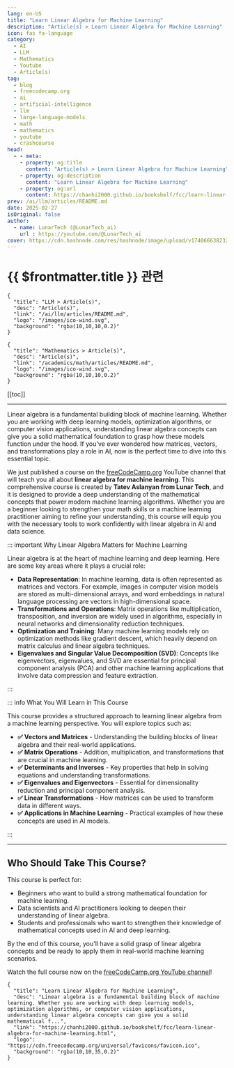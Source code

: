 ```yaml
---
lang: en-US
title: "Learn Linear Algebra for Machine Learning"
description: "Article(s) > Learn Linear Algebra for Machine Learning"
icon: fas fa-language
category:
  - AI
  - LLM
  - Mathematics
  - Youtube
  - Article(s)
tag:
  - blog
  - freecodecamp.org
  - ai
  - artificial-intelligence
  - llm
  - large-language-models
  - math
  - mathematics
  - youtube
  - crashcourse
head:
  - - meta:
    - property: og:title
      content: "Article(s) > Learn Linear Algebra for Machine Learning"
    - property: og:description
      content: "Learn Linear Algebra for Machine Learning"
    - property: og:url
      content: https://chanhi2000.github.io/bookshelf/fcc/learn-linear-algebra-for-machine-learning.html
prev: /ai/llm/articles/README.md
date: 2025-02-27
isOriginal: false
author:
  - name: LunarTech (@LunarTech_ai)
    url : https://youtube.com/@LunarTech_ai
cover: https://cdn.hashnode.com/res/hashnode/image/upload/v1740666382320/d655b144-61c2-4a24-91b2-fa3ab0cacea9.png
---
```


# {{ $frontmatter.title }} 관련

```component VPCard
{
  "title": "LLM > Article(s)",
  "desc": "Article(s)",
  "link": "/ai/llm/articles/README.md",
  "logo": "/images/ico-wind.svg",
  "background": "rgba(10,10,10,0.2)"
}
```

```component VPCard
{
  "title": "Mathematics > Article(s)",
  "desc": "Article(s)",
  "link": "/academics/math/articles/README.md",
  "logo": "/images/ico-wind.svg",
  "background": "rgba(10,10,10,0.2)"
}
```

[[toc]]

---

<SiteInfo
  name="Learn Linear Algebra for Machine Learning"
  desc="Linear algebra is a fundamental building block of machine learning. Whether you are working with deep learning models, optimization algorithms, or computer vision applications, understanding linear algebra concepts can give you a solid mathematical f..."
  url="https://freecodecamp.org/news/learn-linear-algebra-for-machine-learning"
  logo="https://cdn.freecodecamp.org/universal/favicons/favicon.ico"
  preview="https://cdn.hashnode.com/res/hashnode/image/upload/v1740666382320/d655b144-61c2-4a24-91b2-fa3ab0cacea9.png"/>

Linear algebra is a fundamental building block of machine learning. Whether you are working with deep learning models, optimization algorithms, or computer vision applications, understanding linear algebra concepts can give you a solid mathematical foundation to grasp how these models function under the hood. If you've ever wondered how matrices, vectors, and transformations play a role in AI, now is the perfect time to dive into this essential topic.

We just published a course on the [<VPIcon icon="fa-brands fa-free-code-camp"/>freeCodeCamp.org](http://freeCodeCamp.org) YouTube channel that will teach you all about **linear algebra for machine learning**. This comprehensive course is created by **Tatev Aslanyan from Lunar Tech**, and it is designed to provide a deep understanding of the mathematical concepts that power modern machine learning algorithms. Whether you are a beginner looking to strengthen your math skills or a machine learning practitioner aiming to refine your understanding, this course will equip you with the necessary tools to work confidently with linear algebra in AI and data science.

::: important Why Linear Algebra Matters for Machine Learning

Linear algebra is at the heart of machine learning and deep learning. Here are some key areas where it plays a crucial role:

- **Data Representation**: In machine learning, data is often represented as matrices and vectors. For example, images in computer vision models are stored as multi-dimensional arrays, and word embeddings in natural language processing are vectors in high-dimensional space.
- **Transformations and Operations**: Matrix operations like multiplication, transposition, and inversion are widely used in algorithms, especially in neural networks and dimensionality reduction techniques.
- **Optimization and Training**: Many machine learning models rely on optimization methods like gradient descent, which heavily depend on matrix calculus and linear algebra techniques.
- **Eigenvalues and Singular Value Decomposition (SVD)**: Concepts like eigenvectors, eigenvalues, and SVD are essential for principal component analysis (PCA) and other machine learning applications that involve data compression and feature extraction.

:::

::: info What You Will Learn in This Course

This course provides a structured approach to learning linear algebra from a machine learning perspective. You will explore topics such as:

- **✅ Vectors and Matrices** - Understanding the building blocks of linear algebra and their real-world applications.  
- **✅ Matrix Operations** - Addition, multiplication, and transformations that are crucial in machine learning.  
- **✅ Determinants and Inverses** - Key properties that help in solving equations and understanding transformations.  
- **✅ Eigenvalues and Eigenvectors** - Essential for dimensionality reduction and principal component analysis.  
- **✅ Linear Transformations** - How matrices can be used to transform data in different ways.  
- **✅ Applications in Machine Learning** - Practical examples of how these concepts are used in AI models.

:::

---

## Who Should Take This Course?

This course is perfect for:

- Beginners who want to build a strong mathematical foundation for machine learning.
- Data scientists and AI practitioners looking to deepen their understanding of linear algebra.
- Students and professionals who want to strengthen their knowledge of mathematical concepts used in AI and deep learning.

By the end of this course, you'll have a solid grasp of linear algebra concepts and be ready to apply them in real-world machine learning scenarios.

Watch the full course now on the [<VPIcon icon="fa-brands fa-youtube"/>freeCodeCamp.org YouTube channel](https://youtu.be/QCPJ0VdpM00)!

<VidStack src="youtube/QCPJ0VdpM00" />

<!-- TODO: add ARTICLE CARD -->
```component VPCard
{
  "title": "Learn Linear Algebra for Machine Learning",
  "desc": "Linear algebra is a fundamental building block of machine learning. Whether you are working with deep learning models, optimization algorithms, or computer vision applications, understanding linear algebra concepts can give you a solid mathematical f...",
  "link": "https://chanhi2000.github.io/bookshelf/fcc/learn-linear-algebra-for-machine-learning.html",
  "logo": "https://cdn.freecodecamp.org/universal/favicons/favicon.ico",
  "background": "rgba(10,10,35,0.2)"
}
```
